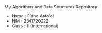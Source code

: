 My Algorithms and Data Structures Repository
- Name : Ridho Anfa'al
- NIM : 2341720222
- Class : 1I (International)
